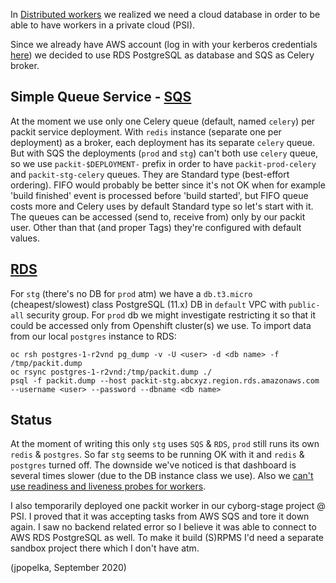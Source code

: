 In [Distributed workers](../distributed-workers/README.md) we realized we need a cloud database
in order to be able to have workers in a private cloud (PSI).

Since we already have AWS account (log in with your kerberos credentials
[here](https://auth.redhat.com/auth/realms/EmployeeIDP/protocol/saml/clients/itaws))
we decided to use RDS PostgreSQL as database and SQS as Celery broker. 

## Simple Queue Service - [SQS](https://console.aws.amazon.com/sqs/home)

At the moment we use only one Celery queue (default, named `celery`) per packit service deployment.
With `redis` instance (separate one per deployment) as a broker,
each deployment has its separate `celery` queue.
But with SQS the deployments (`prod` and `stg`) can't both use `celery` queue, so we use
`packit-$DEPLOYMENT-` prefix in order to have `packit-prod-celery` and `packit-stg-celery` queues.
They are Standard type (best-effort ordering). FIFO would probably be better
since it's not OK when for example 'build finished' event is processed before 'build started',
but FIFO queue costs more and Celery uses by default Standard type so let's start with it.
The queues can be accessed (send to, receive from) only by our packit user.
Other than that (and proper Tags) they're configured with default values.

## [RDS](https://console.aws.amazon.com/rds/home)

For `stg` (there's no DB for `prod` atm) we have a `db.t3.micro` (cheapest/slowest)
class PostgreSQL (11.x) DB in `default` VPC with `public-all` security group.
For `prod` db we might investigate restricting it so that it could be accessed
only from Openshift cluster(s) we use.
To import data from our local `postgres` instance to RDS:
```
oc rsh postgres-1-r2vnd pg_dump -v -U <user> -d <db name> -f /tmp/packit.dump
oc rsync postgres-1-r2vnd:/tmp/packit.dump ./
psql -f packit.dump --host packit-stg.abcxyz.region.rds.amazonaws.com --username <user> --password --dbname <db name>
```

## Status

At the moment of writing this only `stg` uses `SQS` & `RDS`,
`prod` still runs its own `redis` & `postgres`.
So far `stg` seems to be running OK with it and `redis` & `postgres` turned off.
The downside we've noticed is that dashboard is several times slower
(due to the DB instance class we use).
Also we
[can't use readiness and liveness probes for workers](https://github.com/packit/deployment/pull/135).

I also temporarily deployed one packit worker in our cyborg-stage project @ PSI.
I proved that it was accepting tasks from AWS SQS and tore it down again.
I saw no backend related error so I believe it was able to connect to AWS RDS PostgreSQL as well.
To make it build (S)RPMS I'd need a separate sandbox project there which I don't have atm.

(jpopelka, September 2020)